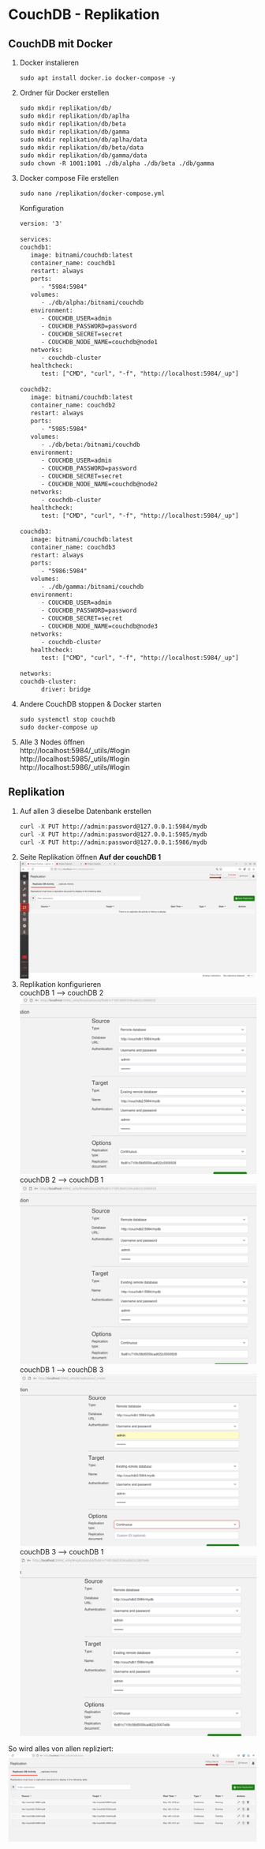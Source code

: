 # CouchDB - Replikation

## CouchDB mit Docker
1. Docker instalieren
   ```
   sudo apt install docker.io docker-compose -y 
   ```
2. Ordner für Docker erstellen
   ```
   sudo mkdir replikation/db/
   sudo mkdir replikation/db/aplha
   sudo mkdir replikation/db/beta
   sudo mkdir replikation/db/gamma
   sudo mkdir replikation/db/aplha/data
   sudo mkdir replikation/db/beta/data
   sudo mkdir replikation/db/gamma/data
   sudo chown -R 1001:1001 ./db/alpha ./db/beta ./db/gamma
   ```
3. Docker compose File erstellen
   ```
   sudo nano /replikation/docker-compose.yml
   ```
   Konfiguration
   ```
   version: '3'

   services:
   couchdb1:
      image: bitnami/couchdb:latest
      container_name: couchdb1
      restart: always
      ports:
         - "5984:5984"
      volumes:
         - ./db/alpha:/bitnami/couchdb
      environment:
         - COUCHDB_USER=admin
         - COUCHDB_PASSWORD=password
         - COUCHDB_SECRET=secret
         - COUCHDB_NODE_NAME=couchdb@node1
      networks:
         - couchdb-cluster
      healthcheck:
         test: ["CMD", "curl", "-f", "http://localhost:5984/_up"]

   couchdb2:
      image: bitnami/couchdb:latest
      container_name: couchdb2
      restart: always
      ports:
         - "5985:5984"
      volumes:
         - ./db/beta:/bitnami/couchdb
      environment:
         - COUCHDB_USER=admin
         - COUCHDB_PASSWORD=password
         - COUCHDB_SECRET=secret
         - COUCHDB_NODE_NAME=couchdb@node2
      networks:
         - couchdb-cluster
      healthcheck:
         test: ["CMD", "curl", "-f", "http://localhost:5984/_up"]

   couchdb3:
      image: bitnami/couchdb:latest
      container_name: couchdb3
      restart: always
      ports:
         - "5986:5984"
      volumes:
         - ./db/gamma:/bitnami/couchdb
      environment:
         - COUCHDB_USER=admin
         - COUCHDB_PASSWORD=password
         - COUCHDB_SECRET=secret
         - COUCHDB_NODE_NAME=couchdb@node3
      networks:
         - couchdb-cluster
      healthcheck:
         test: ["CMD", "curl", "-f", "http://localhost:5984/_up"]

   networks:
   couchdb-cluster:
         driver: bridge
   ```
4. Andere CouchDB stoppen & Docker starten
   ```
   sudo systemctl stop couchdb
   sudo docker-compose up
   ```
5. Alle 3 Nodes öffnen \
   http://localhost:5984/_utils/#login \
   http://localhost:5985/_utils/#login \
   http://localhost:5986/_utils/#login


## Replikation
1. Auf allen 3 dieselbe Datenbank erstellen
   ```
   curl -X PUT http://admin:password@127.0.0.1:5984/mydb
   curl -X PUT http://admin:password@127.0.0.1:5985/mydb
   curl -X PUT http://admin:password@127.0.0.1:5986/mydb
   ```
2. Seite Replikation öffnen **Auf der couchDB 1**
   ![Seite Replikation](../pictures/CouchDB/Replikation/SeiteReplikation.jpg)
3. Replikation konfigurieren \
   couchDB 1 --> couchDB 2
   ![Konfiguration1to2](../pictures/CouchDB/Replikation/Konfiguration1to2.jpg)
   couchDB 2 --> couchDB 1
   ![Konfiguration2to1](../pictures/CouchDB/Replikation/Konfiguration2to1.jpg)
   couchDB 1 --> couchDB 3
   ![Konfiguration1to3](../pictures/CouchDB/Replikation/Konfiguration1to3.jpg)
   couchDB 3 --> couchDB 1
   ![Konfiguration3to1](../pictures/CouchDB/Replikation/Konfiguration3to1.jpg)

So wird alles von allen repliziert:
![Übersicht alle Replikationen](../pictures/CouchDB/Replikation/UebersichtAlleReplikationen.jpg)